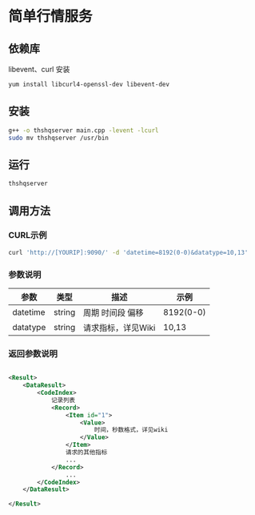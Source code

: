# 简单行情服务

## 依赖库

libevent、curl
安装
```bash
yum install libcurl4-openssl-dev libevent-dev
```

## 安装

```bash
g++ -o thshqserver main.cpp -levent -lcurl
sudo mv thshqserver /usr/bin
```

## 运行

```bash
thshqserver
```

## 调用方法

### CURL示例
```bash
curl 'http://[YOURIP]:9090/' -d 'datetime=8192(0-0)&datatype=10,13'
```

### 参数说明

|参数|类型|描述|示例|
| ---- | ---- | ----|----|
|datetime|string|周期 时间段 偏移|8192(0-0)|
|datatype|string|请求指标，详见Wiki|10,13|

### 返回参数说明
```xml

<Result>
    <DataResult>
        <CodeIndex>
            记录列表
            <Record>
                <Item id="1">
                    <Value>
                        时间，秒数格式，详见wiki
                    </Value>
                </Item>
                请求的其他指标
                ...
            </Record>
                ...
        </CodeIndex>
    </DataResult>

</Result>
```